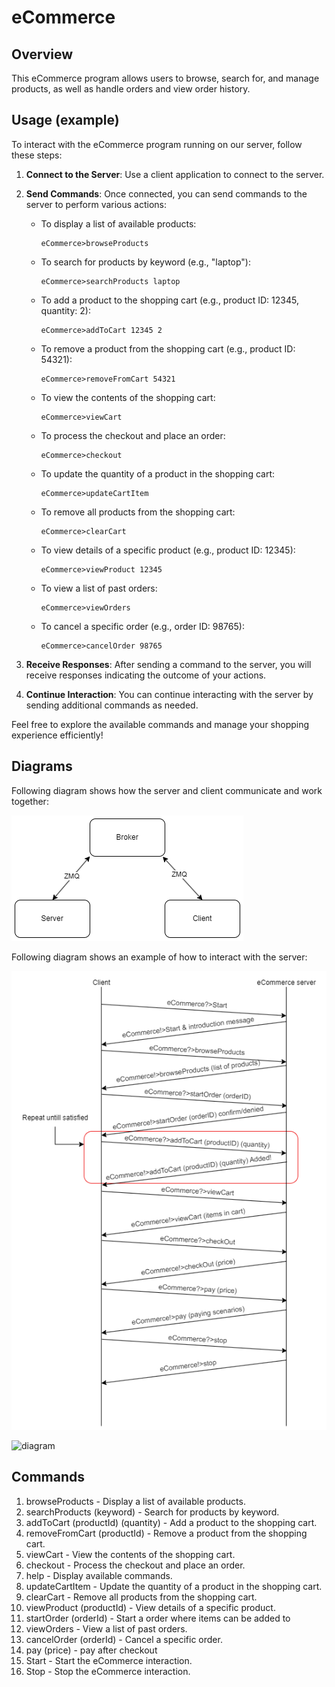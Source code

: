 # eCommerce


## Overview

This eCommerce program allows users to browse, search for, and manage products, as well as handle orders and view order history.

## Usage (example)
To interact with the eCommerce program running on our server, follow these steps:

1. **Connect to the Server**: Use a client application to connect to the server.

2. **Send Commands**: Once connected, you can send commands to the server to perform various actions:

   - To display a list of available products:
     ```
     eCommerce>browseProducts
     ```

   - To search for products by keyword (e.g., "laptop"):
     ```
     eCommerce>searchProducts laptop
     ```

   - To add a product to the shopping cart (e.g., product ID: 12345, quantity: 2):
     ```
     eCommerce>addToCart 12345 2
     ```

   - To remove a product from the shopping cart (e.g., product ID: 54321):
     ```
     eCommerce>removeFromCart 54321
     ```

   - To view the contents of the shopping cart:
     ```
     eCommerce>viewCart
     ```

   - To process the checkout and place an order:
     ```
     eCommerce>checkout
     ```

   - To update the quantity of a product in the shopping cart:
     ```
     eCommerce>updateCartItem
     ```

   - To remove all products from the shopping cart:
     ```
     eCommerce>clearCart
     ```

   - To view details of a specific product (e.g., product ID: 12345):
     ```
     eCommerce>viewProduct 12345
     ```

   - To view a list of past orders:
     ```
     eCommerce>viewOrders
     ```

   - To cancel a specific order (e.g., order ID: 98765):
     ```
     eCommerce>cancelOrder 98765
     ```

3. **Receive Responses**: After sending a command to the server, you will receive responses indicating the outcome of your actions.

4. **Continue Interaction**: You can continue interacting with the server by sending additional commands as needed.

Feel free to explore the available commands and manage your shopping experience efficiently!

## Diagrams

Following diagram shows how the server and client communicate and work together:

![Basic diagram](./media/BasicDiagram.png)

Following diagram shows an example of how to interact with the server:

![diagram](./media/InteractionDiagram.png)

![diagram](./media/diagram.png?raw=true)

## Commands

1. browseProducts - Display a list of available products.
2. searchProducts (keyword) - Search for products by keyword.
3. addToCart (productId) (quantity) - Add a product to the shopping cart.
4. removeFromCart (productId) - Remove a product from the shopping cart.
5. viewCart - View the contents of the shopping cart.
6. checkout - Process the checkout and place an order.
7. help - Display available commands.
8. updateCartItem - Update the quantity of a product in the shopping cart.
9. clearCart - Remove all products from the shopping cart.
10. viewProduct (productId) - View details of a specific product.
11. startOrder (orderId) - Start a order where items can be added to
12. viewOrders - View a list of past orders.
13. cancelOrder (orderId) - Cancel a specific order.
14. pay (price) - pay after checkout
14. Start - Start the eCommerce interaction. 
15. Stop - Stop the eCommerce interaction.
